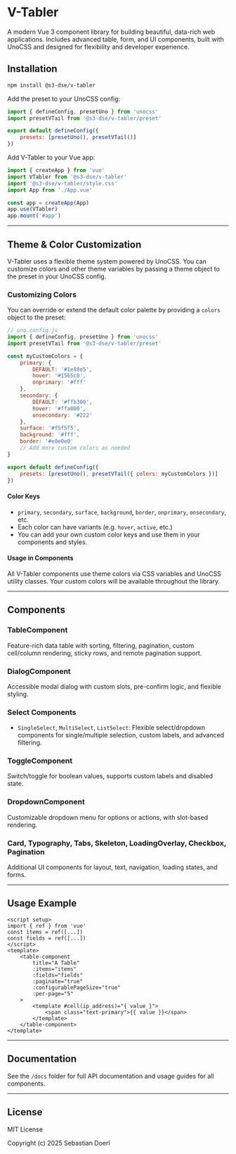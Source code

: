 # V-Tabler

A modern Vue 3 component library for building beautiful, data-rich web applications. Includes advanced table, form, and UI components, built with UnoCSS and designed for flexibility and developer experience.

## Installation

```bash
npm install @s3-dse/v-tabler
```

Add the preset to your UnoCSS config:

```js
import { defineConfig, presetUno } from 'unocss'
import presetVTail from '@s3-dse/v-tabler/preset'

export default defineConfig({
    presets: [presetUno(), presetVTail()]
})
```

Add V-Tabler to your Vue app:

```js
import { createApp } from 'vue'
import VTabler from '@s3-dse/v-tabler'
import '@s3-dse/v-tabler/style.css'
import App from './App.vue'

const app = createApp(App)
app.use(VTabler)
app.mount('#app')
```

---

## Theme & Color Customization

V-Tabler uses a flexible theme system powered by UnoCSS. You can customize colors and other theme variables by passing a theme object to the preset in your UnoCSS config.

### Customizing Colors

You can override or extend the default color palette by providing a `colors` object to the preset:

```js
// uno.config.js
import { defineConfig, presetUno } from 'unocss'
import presetVTail from '@s3-dse/v-tabler/preset'

const myCustomColors = {
    primary: {
        DEFAULT: '#1e88e5',
        hover: '#1565c0',
        onprimary: '#fff'
    },
    secondary: {
        DEFAULT: '#ffb300',
        hover: '#ffa000',
        onsecondary: '#222'
    },
    surface: '#f5f5f5',
    background: '#fff',
    border: '#e0e0e0'
    // Add more custom colors as needed
}

export default defineConfig({
    presets: [presetUno(), presetVTail({ colors: myCustomColors })]
})
```

#### Color Keys

- `primary`, `secondary`, `surface`, `background`, `border`, `onprimary`, `onsecondary`, etc.
- Each color can have variants (e.g. `hover`, `active`, etc.)
- You can add your own custom color keys and use them in your components and styles.

#### Usage in Components

All V-Tabler components use theme colors via CSS variables and UnoCSS utility classes. Your custom colors will be available throughout the library.

---

## Components

### TableComponent

Feature-rich data table with sorting, filtering, pagination, custom cell/column rendering, sticky rows, and remote pagination support.

### DialogComponent

Accessible modal dialog with custom slots, pre-confirm logic, and flexible styling.

### Select Components

- `SingleSelect`, `MultiSelect`, `ListSelect`: Flexible select/dropdown components for single/multiple selection, custom labels, and advanced filtering.

### ToggleComponent

Switch/toggle for boolean values, supports custom labels and disabled state.

### DropdownComponent

Customizable dropdown menu for options or actions, with slot-based rendering.

### Card, Typography, Tabs, Skeleton, LoadingOverlay, Checkbox, Pagination

Additional UI components for layout, text, navigation, loading states, and forms.

---

## Usage Example

```vue
<script setup>
import { ref } from 'vue'
const items = ref([...])
const fields = ref([...])
</script>
<template>
    <table-component
        title="A Table"
        :items="items"
        :fields="fields"
        :paginate="true"
        :configurablePageSize="true"
        :per-page="5"
    >
        <template #cell(ip_address)="{ value }">
            <span class="text-primary">{{ value }}</span>
        </template>
    </table-component>
</template>
```

---

## Documentation

See the `/docs` folder for full API documentation and usage guides for all components.

---

## License

MIT License

Copyright (c) 2025 Sebastian Doerl
